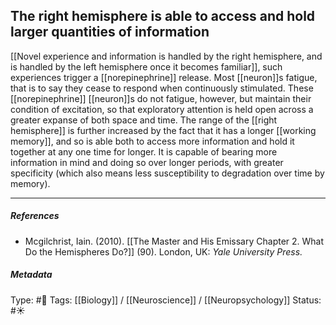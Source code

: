 ## The right hemisphere is able to access and hold larger quantities of information  # 

[[Novel experience and information is handled by the right hemisphere, and is handled by the left hemisphere once it becomes familiar]], such experiences trigger a [[norepinephrine]] release. Most [[neuron]]s fatigue, that is to say they cease to respond when continuously stimulated. These [[norepinephrine]] [[neuron]]s do not fatigue, however, but maintain their condition of excitation, so that exploratory attention is held open across a greater expanse of both space and time. The range of the [[right hemisphere]] is further increased by the fact that it has a longer [[working memory]], and so is able both to access more information and hold it together at any one time for longer. It is capable of bearing more information in mind and doing so over longer periods, with greater specificity (which also means less susceptibility to degradation over time by memory).

___

##### References

- Mcgilchrist, Iain. (2010). [[The Master and His Emissary Chapter 2. What Do the Hemispheres Do?]] (90). London, UK: _Yale University Press._

##### Metadata

Type: #🔴 
Tags: [[Biology]] / [[Neuroscience]] / [[Neuropsychology]] 
Status: #☀️ 